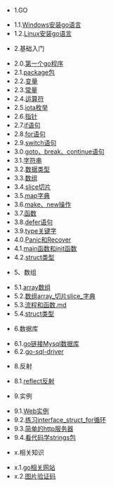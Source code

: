 * 1.GO
 - 1.1.[Windows安装go语言](1.1.md)
 - 1.2.[Linux安装go语言](1.2.md)
* 2.基础入门
 - 2.0.[第一个go程序](2.0.md)
 - 2.1.[package包](2.1.md)
 - 2.2.[变量](2.2.md)
 - 2.3.[常量](2.3.md)
 - 2.4.[运算符](2.4.md)
 - 2.5.[iota枚举](2.5.md)
 - 2.6.[指针](2.6.md)
 - 2.7.[if语句](2.7.md)
 - 2.8.[for语句](2.8.md)
 - 2.9.[switch语句](2.9.md)
 - 3.0.[goto、break、continue语句](3.0.md)
 - 3.1.[字符串](3.1.md)
 - 3.2.[数据类型](3.2.md)
 - 3.3.[数组](3.3.md)
 - 3.4.[slice切片](3.4.md)
 - 3.5.[map字典](3.5.md)
 - 3.6.[make、new操作](3.6.md)
 - 3.7.[函数](3.7.md)
 - 3.8.[defer语句](3.8.md)
 - 3.9.[type关键字](3.9.md)
 - 4.0.[Panic和Recover](4.0.md)
 - 4.1.[main函数和init函数](4.1.md)
 - 4.2.[struct类型](4.2.md)
* 5、数组
 - 5.1.[array数组](5.1.md)
 - 5.2.[数组array_切片slice_字典](5.2.md)
 - 5.3.[流程和函数.md](5.3.md)
 - 5.4.[struct类型](5.4.md)
* 6.数据库
 - 6.1.[go链接Mysql数据库](6.1.md)
 - 6.2.[go-sql-driver](6.2.md)
* 8.反射
 - 8.1.[reflect反射](8.1.md)
* 9.实例
 - 9.1.[Web实例](9.1.md)
 - 9.2.[练习interface_struct_for循环](9.2.md)
 - 9.3.[简单的http服务器](9.3.md)
 - 9.4.[看代码学strings包](9.4.md)
* x.相关知识
 - x.1.[go相关网站](x.1.md)
 - x.2.[图片验证码](x.2.md)
